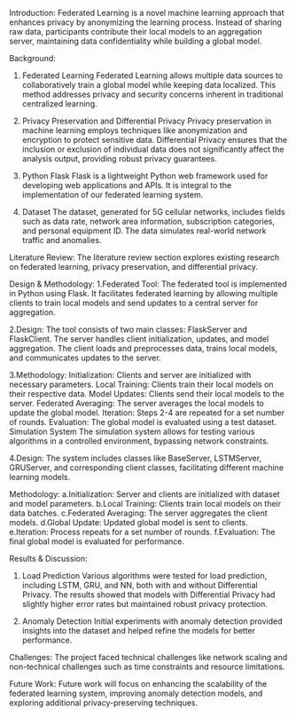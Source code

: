 Introduction:
Federated Learning is a novel machine learning approach that enhances privacy by anonymizing the learning process. Instead of sharing raw data, participants contribute their local models to an aggregation server, maintaining data confidentiality while building a global model.

Background: 
1. Federated Learning
Federated Learning allows multiple data sources to collaboratively train a global model while keeping data localized. This method addresses privacy and security concerns inherent in traditional centralized learning.

2. Privacy Preservation and Differential Privacy
Privacy preservation in machine learning employs techniques like anonymization and encryption to protect sensitive data. Differential Privacy ensures that the inclusion or exclusion of individual data does not significantly affect the analysis output, providing robust privacy guarantees.

3. Python Flask
Flask is a lightweight Python web framework used for developing web applications and APIs. It is integral to the implementation of our federated learning system.

4. Dataset
The dataset, generated for 5G cellular networks, includes fields such as data rate, network area information, subscription categories, and personal equipment ID. The data simulates real-world network traffic and anomalies.

Literature Review:
The literature review section explores existing research on federated learning, privacy preservation, and differential privacy.

Design & Methodology:
1.Federated Tool:
The federated tool is implemented in Python using Flask. It facilitates federated learning by allowing multiple clients to train local models and send updates to a central server for aggregation.

2.Design:
The tool consists of two main classes: FlaskServer and FlaskClient. The server handles client initialization, updates, and model aggregation. The client loads and preprocesses data, trains local models, and communicates updates to the server.

3.Methodology:
Initialization: Clients and server are initialized with necessary parameters.
Local Training: Clients train their local models on their respective data.
Model Updates: Clients send their local models to the server.
Federated Averaging: The server averages the local models to update the global model.
Iteration: Steps 2-4 are repeated for a set number of rounds.
Evaluation: The global model is evaluated using a test dataset.
Simulation System
The simulation system allows for testing various algorithms in a controlled environment, bypassing network constraints.

4.Design:
The system includes classes like BaseServer, LSTMServer, GRUServer, and corresponding client classes, facilitating different machine learning models.

Methodology:
a.Initialization: Server and clients are initialized with dataset and model parameters.
b.Local Training: Clients train local models on their data batches.
c.Federated Averaging: The server aggregates the client models.
d.Global Update: Updated global model is sent to clients.
e.Iteration: Process repeats for a set number of rounds.
f.Evaluation: The final global model is evaluated for performance.

Results & Discussion:
1. Load Prediction
Various algorithms were tested for load prediction, including LSTM, GRU, and NN, both with and without Differential Privacy. The results showed that models with Differential Privacy had slightly higher error rates but maintained robust privacy protection.

2. Anomaly Detection
Initial experiments with anomaly detection provided insights into the dataset and helped refine the models for better performance.

Challenges:
The project faced technical challenges like network scaling and non-technical challenges such as time constraints and resource limitations.

Future Work:
Future work will focus on enhancing the scalability of the federated learning system, improving anomaly detection models, and exploring additional privacy-preserving techniques.
